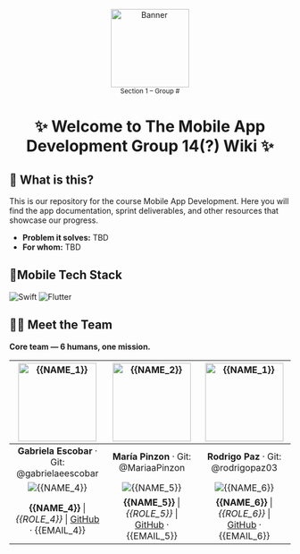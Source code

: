 <!-- TITLE + HERO -->
<p align="center">
  <img src="https://github.com/user-attachments/assets/0565d8ce-d697-4191-a8bb-04fd4a7ca875" alt="Banner" width="140" />
  <br>
  <sub>Section 1 – Group #</sub>
</p>


<h1 align="center">✨ Welcome to The Mobile App Development Group 14(?) Wiki ✨</h1>


## 🧩 What is this?
This is our repository for the course Mobile App Development. Here you will find the app documentation, sprint deliverables, and other resources that showcase our progress. 
- **Problem it solves:** TBD
- **For whom:** TBD 
  

## 🧰Mobile Tech Stack
<p>
  <!-- Reemplaza iconos por los de tu stack -->
  <img alt="Swift" src="https://img.shields.io/badge/Swift-FA7343?logo=swift&logoColor=white" />
  <img alt="Flutter" src="https://img.shields.io/badge/Flutter-02569B?logo=flutter&logoColor=white" />

</p>


## 🧑‍🚀 Meet the Team

**Core team — 6 humans, one mission.**


| <img src="https://github.com/user-attachments/assets/51f0b43d-d745-4f37-83de-5077dedbf94f" alt="{{NAME_1}}" width="140" height="140" style="object-fit:cover;" /> |  <img src="https://github.com/user-attachments/assets/62667e04-4c70-4a0e-8089-81aef785ea4a" alt="{{NAME_2}}" width="140" height="140" style="object-fit:cover;" /> |  <img src="https://github.com/user-attachments/assets/baeaf06c-5259-494f-9425-4cae5d692b3f" alt="{{NAME_1}}" width="140" height="140" style="object-fit:cover;" /> |
|:--:|:--:|:--:|
| **Gabriela Escobar** · Git: @gabrielaeescobar |**María Pinzon** · Git: @MariaaPinzon | **Rodrigo Paz** · Git: @rodrigopaz03 |
| ![{{NAME_4}}](https://placehold.co/140x140?text={{NAME_4}}) | ![{{NAME_5}}](https://placehold.co/140x140?text={{NAME_5}}) | ![{{NAME_6}}](https://placehold.co/140x140?text={{NAME_6}}) |
| **{{NAME_4}}**  \| _{{ROLE_4}}_  \| [GitHub]({{GITHUB_4}}) · {{EMAIL_4}} | **{{NAME_5}}**  \| _{{ROLE_5}}_  \| [GitHub]({{GITHUB_5}}) · {{EMAIL_5}} | **{{NAME_6}}**  \| _{{ROLE_6}}_  \| [GitHub]({{GITHUB_6}}) · {{EMAIL_6}} |
